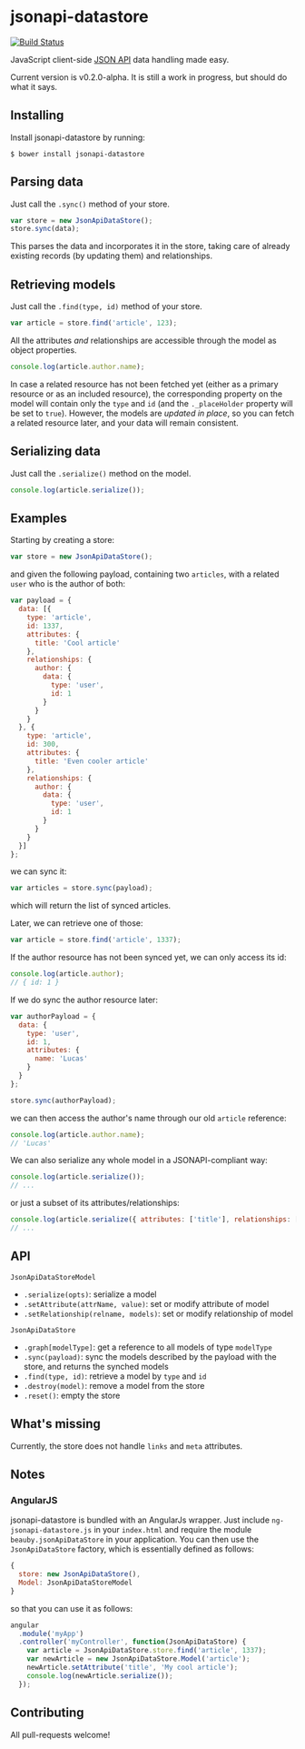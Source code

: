 # jsonapi-datastore
[![Build Status](https://travis-ci.org/beauby/jsonapi-datastore.svg)](https://travis-ci.org/beauby/jsonapi-datastore)

JavaScript client-side [JSON API](http://jsonapi.org) data handling made easy.

Current version is v0.2.0-alpha. It is still a work in progress, but should do what it says.

## Installing

Install jsonapi-datastore by running:
```
$ bower install jsonapi-datastore
```

## Parsing data

Just call the `.sync()` method of your store.
```javascript
var store = new JsonApiDataStore();
store.sync(data);
```
This parses the data and incorporates it in the store, taking care of already existing records (by updating them) and relationships.

## Retrieving models

Just call the `.find(type, id)` method of your store.
```javascript
var article = store.find('article', 123);
```
All the attributes *and* relationships are accessible through the model as object properties.
```javascript
console.log(article.author.name);
```
In case a related resource has not been fetched yet (either as a primary resource or as an included resource), the corresponding property on the model will contain only the `type` and `id` (and the `._placeHolder` property will be set to `true`). However, the models are *updated in place*, so you can fetch a related resource later, and your data will remain consistent.

## Serializing data

Just call the `.serialize()` method on the model.
```javascript
console.log(article.serialize());
```

## Examples

Starting by creating a store:
```javascript
var store = new JsonApiDataStore();
```
and given the following payload, containing two `articles`, with a related `user` who is the author of both:
```javascript
var payload = {
  data: [{
    type: 'article',
    id: 1337,
    attributes: {
      title: 'Cool article'
    },
    relationships: {
      author: {
        data: {
          type: 'user',
          id: 1
        }
      }
    }
  }, {
    type: 'article',
    id: 300,
    attributes: {
      title: 'Even cooler article'
    },
    relationships: {
      author: {
        data: {
          type: 'user',
          id: 1
        }
      }
    }
  }]
};
```
we can sync it:
```javascript
var articles = store.sync(payload);
```
which will return the list of synced articles.

Later, we can retrieve one of those:
```javascript
var article = store.find('article', 1337);
```
If the author resource has not been synced yet, we can only access its id:
```javascript
console.log(article.author);
// { id: 1 }
```
If we do sync the author resource later:
```javascript
var authorPayload = {
  data: {
    type: 'user',
    id: 1,
    attributes: {
      name: 'Lucas'
    }
  }
};

store.sync(authorPayload);
```
we can then access the author's name through our old `article` reference:
```javascript
console.log(article.author.name);
// 'Lucas'
```
We can also serialize any whole model in a JSONAPI-compliant way:
```javascript
console.log(article.serialize());
// ...
```
or just a subset of its attributes/relationships:
```javascript
console.log(article.serialize({ attributes: ['title'], relationships: []}));
// ...
```

## API

`JsonApiDataStoreModel`
- `.serialize(opts)`: serialize a model
- `.setAttribute(attrName, value)`: set or modify attribute of model
- `.setRelationship(relname, models)`: set or modify relationship of model

`JsonApiDataStore`
- `.graph[modelType]`: get a reference to all models of type `modelType`
- `.sync(payload)`: sync the models described by the payload with the store, and returns the synched models
- `.find(type, id)`: retrieve a model by `type` and `id`
- `.destroy(model)`: remove a model from the store
- `.reset()`: empty the store

## What's missing

Currently, the store does not handle `links` and `meta` attributes.

## Notes

### AngularJS

jsonapi-datastore is bundled with an AngularJs wrapper. Just include `ng-jsonapi-datastore.js` in your `index.html` and require the module `beauby.jsonApiDataStore` in your application.
You can then use the `JsonApiDataStore` factory, which is essentially defined as follows:
```javascript
{
  store: new JsonApiDataStore(),
  Model: JsonApiDataStoreModel
}
```
so that you can use it as follows:

```javascript
angular
  .module('myApp')
  .controller('myController', function(JsonApiDataStore) {
    var article = JsonApiDataStore.store.find('article', 1337);
    var newArticle = new JsonApiDataStore.Model('article');
    newArticle.setAttribute('title', 'My cool article');
    console.log(newArticle.serialize());
  });
```


## Contributing

All pull-requests welcome!
